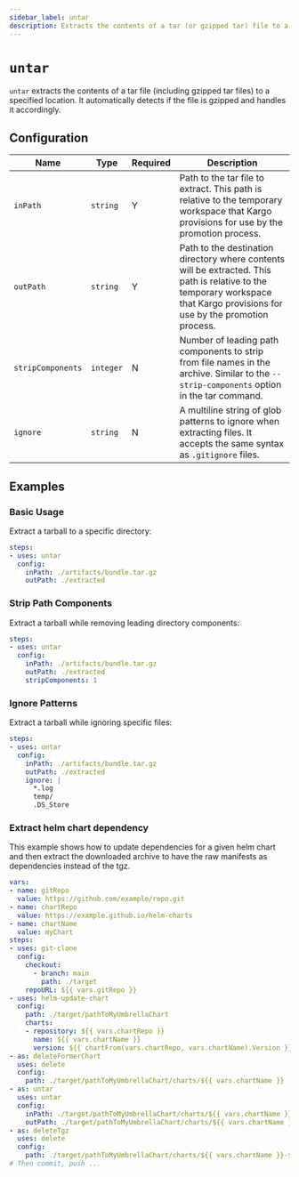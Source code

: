 ```yaml
---
sidebar_label: untar
description: Extracts the contents of a tar (or gzipped tar) file to a specified location.
---
```


# `untar`

`untar` extracts the contents of a tar file (including gzipped tar files) to a specified location. It automatically detects if the file is gzipped and handles it accordingly.

## Configuration

| Name | Type | Required | Description |
|------|------|----------|-------------|
| `inPath` | `string` | Y | Path to the tar file to extract. This path is relative to the temporary workspace that Kargo provisions for use by the promotion process. |
| `outPath` | `string` | Y | Path to the destination directory where contents will be extracted. This path is relative to the temporary workspace that Kargo provisions for use by the promotion process. |
| `stripComponents` | `integer` | N | Number of leading path components to strip from file names in the archive. Similar to the `--strip-components` option in the tar command. |
| `ignore` | `string` | N | A multiline string of glob patterns to ignore when extracting files. It accepts the same syntax as `.gitignore` files. |

## Examples

### Basic Usage

Extract a tarball to a specific directory:

```yaml
steps:
- uses: untar
  config:
    inPath: ./artifacts/bundle.tar.gz
    outPath: ./extracted
```

### Strip Path Components

Extract a tarball while removing leading directory components:

```yaml
steps:
- uses: untar
  config:
    inPath: ./artifacts/bundle.tar.gz
    outPath: ./extracted
    stripComponents: 1
```

### Ignore Patterns

Extract a tarball while ignoring specific files:

```yaml
steps:
- uses: untar
  config:
    inPath: ./artifacts/bundle.tar.gz
    outPath: ./extracted
    ignore: |
      *.log
      temp/
      .DS_Store
```

### Extract helm chart dependency

This example shows how to update dependencies for a given helm chart and then extract the downloaded archive to have the raw manifests as dependencies instead of the tgz.

```yaml
vars:
- name: gitRepo
  value: https://github.com/example/repo.git
- name: chartRepo
  value: https://example.github.io/helm-charts
- name: chartName
  value: myChart
steps:
- uses: git-clone
  config:
    checkout:
      - branch: main
        path: ./target
    repoURL: ${{ vars.gitRepo }}
- uses: helm-update-chart
  config:
    path: ./target/pathToMyUmbrellaChart
    charts:
    - repository: ${{ vars.chartRepo }}
      name: ${{ vars.chartName }}
      version: ${{ chartFrom(vars.chartRepo, vars.chartName).Version }}
- as: deleteFormerChart
  uses: delete
  config:
    path: ./target/pathToMyUmbrellaChart/charts/${{ vars.chartName }}
- as: untar
  uses: untar
  config:
    inPath: ./target/pathToMyUmbrellaChart/charts/${{ vars.chartName }}-${{ chartFrom(vars.chartRepo, "kube-prometheus-stack").Version }}.tgz
    outPath: ./target/pathToMyUmbrellaChart/charts/${{ vars.chartName }}
- as: deleteTgz
  uses: delete
  config:
    path: ./target/pathToMyUmbrellaChart/charts/${{ vars.chartName }}-${{ chartFrom(vars.chartRepo, "kube-prometheus-stack").Version }}.tgz
# Then commit, push ...
```
